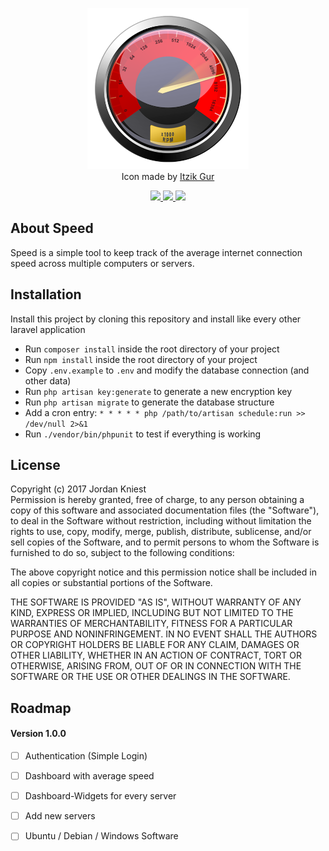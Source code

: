 <p align="center">
    <img src="docs/logo.png" width="258"><br>
    Icon made by <a href="http://www.iconarchive.com/artist/itzikgur.html">Itzik Gur</a>
</p>

<p align="center">
    <a href="https://travis-ci.com/jkniest/Speed">
        <img src="https://travis-ci.com/jkniest/Speed.svg?token=V2HFFCLc6NVnxsqjqD9v&branch=develop">
    </a> <a href="https://speed.genadev.de">
        <img src="https://img.shields.io/badge/Version-1.0%20(DEV)-yellow.svg">
    </a> <a href="https://laravel.com">
        <img src="https://img.shields.io/badge/Laravel-5.4.27-blue.svg">
    </a> 
    
## About Speed

Speed is a simple tool to keep track of the average internet connection speed across multiple
computers or servers.


## Installation

Install this project by cloning this repository and install like every other laravel application

- Run `composer install` inside the root directory of your project
- Run `npm install` inside the root directory of your project
- Copy `.env.example` to `.env` and modify the database connection (and other data)
- Run `php artisan key:generate` to generate a new encryption key
- Run `php artisan migrate` to generate the database structure
- Add a cron entry: `* * * * * php /path/to/artisan schedule:run >> /dev/null 2>&1`
- Run `./vendor/bin/phpunit` to test if everything is working

## License
Copyright (c) 2017 Jordan Kniest   
Permission is hereby granted, free of charge, to any person obtaining a copy of this software and associated
documentation files (the "Software"), to deal in the Software without restriction, including without limitation the
rights to use, copy, modify, merge, publish, distribute, sublicense, and/or sell copies of the Software, and to permit
persons to whom the Software is furnished to do so, subject to the following conditions:   
   
The above copyright notice and this permission notice shall be included in all copies or substantial portions of the
Software.   
   
THE SOFTWARE IS PROVIDED "AS IS", WITHOUT WARRANTY OF ANY KIND, EXPRESS OR IMPLIED, INCLUDING BUT NOT LIMITED TO THE
WARRANTIES OF MERCHANTABILITY, FITNESS FOR A PARTICULAR PURPOSE AND NONINFRINGEMENT. IN NO EVENT SHALL THE AUTHORS OR
COPYRIGHT HOLDERS BE LIABLE FOR ANY CLAIM, DAMAGES OR OTHER LIABILITY, WHETHER IN AN ACTION OF CONTRACT,
TORT OR OTHERWISE, ARISING FROM, OUT OF OR IN CONNECTION WITH THE SOFTWARE OR THE USE OR OTHER DEALINGS IN THE
SOFTWARE.

## Roadmap
#### Version 1.0.0
 - [ ] Authentication (Simple Login)
 - [ ] Dashboard with average speed 
 - [ ] Dashboard-Widgets for every server
 - [ ] Add new servers
 - [ ] Ubuntu / Debian / Windows Software 
 
